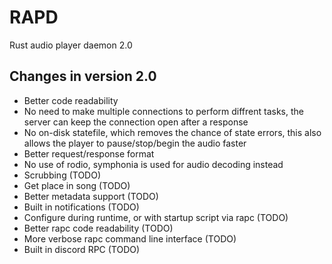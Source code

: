 # RAPD
Rust audio player daemon 2.0

## Changes in version 2.0

- Better code readability
- No need to make multiple connections to perform diffrent tasks, the server can keep the connection open after a response
- No on-disk statefile, which removes the chance of state errors, this also allows the player to pause/stop/begin the audio faster
- Better request/response format
- No use of rodio, symphonia is used for audio decoding instead
- Scrubbing (TODO)
- Get place in song (TODO)
- Better metadata support (TODO)
- Built in notifications (TODO)
- Configure during runtime, or with startup script via rapc (TODO)
- Better rapc code readability (TODO)
- More verbose rapc command line interface (TODO)
- Built in discord RPC (TODO)
